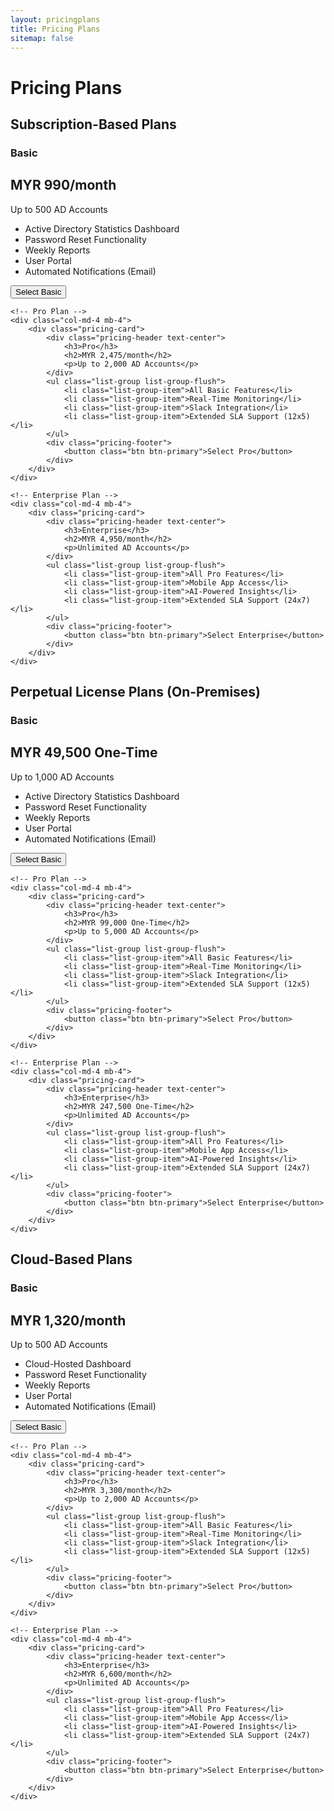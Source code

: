 ```yaml
---
layout: pricingplans
title: Pricing Plans
sitemap: false
---
```


# Pricing Plans

## Subscription-Based Plans

<div class="row">
    <!-- Basic Plan -->
    <div class="col-md-4 mb-4">
        <div class="pricing-card">
            <div class="pricing-header text-center">
                <h3>Basic</h3>
                <h2>MYR 990/month</h2>
                <p>Up to 500 AD Accounts</p>
            </div>
            <ul class="list-group list-group-flush">
                <li class="list-group-item">Active Directory Statistics Dashboard</li>
                <li class="list-group-item">Password Reset Functionality</li>
                <li class="list-group-item">Weekly Reports</li>
                <li class="list-group-item">User Portal</li>
                <li class="list-group-item">Automated Notifications (Email)</li>
            </ul>
            <div class="pricing-footer">
                <button class="btn btn-primary">Select Basic</button>
            </div>
        </div>
    </div>

    <!-- Pro Plan -->
    <div class="col-md-4 mb-4">
        <div class="pricing-card">
            <div class="pricing-header text-center">
                <h3>Pro</h3>
                <h2>MYR 2,475/month</h2>
                <p>Up to 2,000 AD Accounts</p>
            </div>
            <ul class="list-group list-group-flush">
                <li class="list-group-item">All Basic Features</li>
                <li class="list-group-item">Real-Time Monitoring</li>
                <li class="list-group-item">Slack Integration</li>
                <li class="list-group-item">Extended SLA Support (12x5)</li>
            </ul>
            <div class="pricing-footer">
                <button class="btn btn-primary">Select Pro</button>
            </div>
        </div>
    </div>

    <!-- Enterprise Plan -->
    <div class="col-md-4 mb-4">
        <div class="pricing-card">
            <div class="pricing-header text-center">
                <h3>Enterprise</h3>
                <h2>MYR 4,950/month</h2>
                <p>Unlimited AD Accounts</p>
            </div>
            <ul class="list-group list-group-flush">
                <li class="list-group-item">All Pro Features</li>
                <li class="list-group-item">Mobile App Access</li>
                <li class="list-group-item">AI-Powered Insights</li>
                <li class="list-group-item">Extended SLA Support (24x7)</li>
            </ul>
            <div class="pricing-footer">
                <button class="btn btn-primary">Select Enterprise</button>
            </div>
        </div>
    </div>
</div>

## Perpetual License Plans (On-Premises)

<div class="row">
    <!-- Basic Plan -->
    <div class="col-md-4 mb-4">
        <div class="pricing-card">
            <div class="pricing-header text-center">
                <h3>Basic</h3>
                <h2>MYR 49,500 One-Time</h2>
                <p>Up to 1,000 AD Accounts</p>
            </div>
            <ul class="list-group list-group-flush">
                <li class="list-group-item">Active Directory Statistics Dashboard</li>
                <li class="list-group-item">Password Reset Functionality</li>
                <li class="list-group-item">Weekly Reports</li>
                <li class="list-group-item">User Portal</li>
                <li class="list-group-item">Automated Notifications (Email)</li>
            </ul>
            <div class="pricing-footer">
                <button class="btn btn-primary">Select Basic</button>
            </div>
        </div>
    </div>

    <!-- Pro Plan -->
    <div class="col-md-4 mb-4">
        <div class="pricing-card">
            <div class="pricing-header text-center">
                <h3>Pro</h3>
                <h2>MYR 99,000 One-Time</h2>
                <p>Up to 5,000 AD Accounts</p>
            </div>
            <ul class="list-group list-group-flush">
                <li class="list-group-item">All Basic Features</li>
                <li class="list-group-item">Real-Time Monitoring</li>
                <li class="list-group-item">Slack Integration</li>
                <li class="list-group-item">Extended SLA Support (12x5)</li>
            </ul>
            <div class="pricing-footer">
                <button class="btn btn-primary">Select Pro</button>
            </div>
        </div>
    </div>

    <!-- Enterprise Plan -->
    <div class="col-md-4 mb-4">
        <div class="pricing-card">
            <div class="pricing-header text-center">
                <h3>Enterprise</h3>
                <h2>MYR 247,500 One-Time</h2>
                <p>Unlimited AD Accounts</p>
            </div>
            <ul class="list-group list-group-flush">
                <li class="list-group-item">All Pro Features</li>
                <li class="list-group-item">Mobile App Access</li>
                <li class="list-group-item">AI-Powered Insights</li>
                <li class="list-group-item">Extended SLA Support (24x7)</li>
            </ul>
            <div class="pricing-footer">
                <button class="btn btn-primary">Select Enterprise</button>
            </div>
        </div>
    </div>
</div>

## Cloud-Based Plans

<div class="row">
    <!-- Basic Plan -->
    <div class="col-md-4 mb-4">
        <div class="pricing-card">
            <div class="pricing-header text-center">
                <h3>Basic</h3>
                <h2>MYR 1,320/month</h2>
                <p>Up to 500 AD Accounts</p>
            </div>
            <ul class="list-group list-group-flush">
                <li class="list-group-item">Cloud-Hosted Dashboard</li>
                <li class="list-group-item">Password Reset Functionality</li>
                <li class="list-group-item">Weekly Reports</li>
                <li class="list-group-item">User Portal</li>
                <li class="list-group-item">Automated Notifications (Email)</li>
            </ul>
            <div class="pricing-footer">
                <button class="btn btn-primary">Select Basic</button>
            </div>
        </div>
    </div>

    <!-- Pro Plan -->
    <div class="col-md-4 mb-4">
        <div class="pricing-card">
            <div class="pricing-header text-center">
                <h3>Pro</h3>
                <h2>MYR 3,300/month</h2>
                <p>Up to 2,000 AD Accounts</p>
            </div>
            <ul class="list-group list-group-flush">
                <li class="list-group-item">All Basic Features</li>
                <li class="list-group-item">Real-Time Monitoring</li>
                <li class="list-group-item">Slack Integration</li>
                <li class="list-group-item">Extended SLA Support (12x5)</li>
            </ul>
            <div class="pricing-footer">
                <button class="btn btn-primary">Select Pro</button>
            </div>
        </div>
    </div>

    <!-- Enterprise Plan -->
    <div class="col-md-4 mb-4">
        <div class="pricing-card">
            <div class="pricing-header text-center">
                <h3>Enterprise</h3>
                <h2>MYR 6,600/month</h2>
                <p>Unlimited AD Accounts</p>
            </div>
            <ul class="list-group list-group-flush">
                <li class="list-group-item">All Pro Features</li>
                <li class="list-group-item">Mobile App Access</li>
                <li class="list-group-item">AI-Powered Insights</li>
                <li class="list-group-item">Extended SLA Support (24x7)</li>
            </ul>
            <div class="pricing-footer">
                <button class="btn btn-primary">Select Enterprise</button>
            </div>
        </div>
    </div>
</div>
